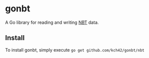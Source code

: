# gonbt

A Go library for reading and writing [NBT](???) data.

## Install

To install gonbt, simply execute `go get github.com/kch42/gonbt/nbt`
